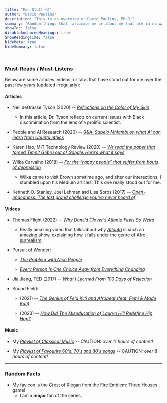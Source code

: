 ```yaml
---
title: "Fun Stuff 😜" 
author: "David Paulius"
description: "This is an overview of David Paulius, Ph.D." 
summary: "Random things that fascinate me or about me that are in no way relevant to research or work. :)" 
showToc: false
disableAnchoredHeadings: true
ShowReadingTime: false
hideMeta: true
hideSummary: false	

---
```


### Must-Reads / Must-Listens

Below are some articles, videos, or talks that have stood out for me over the past few years (updated irregularly):

#### Articles

+ Neil deGrasse Tyson (2020) -- [_Reflections on the Color of My Skin_](https://www.haydenplanetarium.org/tyson/commentary/2020-06-03-reflections-on-color-of-my-skin.php) 

    + In this article, Dr. Tyson reflects on current issues with Black discrimination from the lens of a prolific scientist.

+ People and AI Research (2020) -- [_Q&A: Sabelo Mhlambi on what AI can learn from Ubuntu ethics_](https://medium.com/people-ai-research/q-a-sabelo-mhlambi-on-what-ai-can-learn-from-ubuntu-ethics-4012a53ec2a6)

+ Karen Hao, MIT Technology Review (2020) -- [_We read the paper that forced Timnit Gebru out of Google. Here’s what it says_](https://www.technologyreview.com/2020/12/04/1013294/google-ai-ethics-research-paper-forced-out-timnit-gebru/)

+ Wilka Carvalho (2018) -- [_For the “happy people” that suffer from bouts of depression_](https://medium.com/@wcarvalho92/living-divided-between-extreme-happiness-and-extreme-sadness-778a4aec3165)

    + Wilka came to visit Brown sometime ago, and after our interactions, I stumbled upon his Medium articles. This one really stood out for me.

+ Kenneth O. Stanley, Joel Lehman and Lisa Soros (2017) -- [_Open-endedness: The last grand challenge you’ve never heard of_](https://www.oreilly.com/radar/open-endedness-the-last-grand-challenge-youve-never-heard-of/)


#### Videos

+ Thomas Flight (2022) -- [_Why Donald Glover's Atlanta Feels So Weird_](https://youtu.be/8rOU9wrEsoo)

    + Really amazing video that talks about why [_Atlanta_](https://en.wikipedia.org/wiki/Atlanta_(TV_series)) is such an amazing show, explaining how it falls under the genre of [Afro-surrealism](https://en.wikipedia.org/wiki/Afro-Surrealism).

+ Pursuit of Wonder:

     + [_The Problem with Nice People_](https://www.youtube.com/watch?v=g7RAPS8mE94)

     + [_Every Person Is One Choice Away from Everything Changing_](https://www.youtube.com/watch?v=x18bXxW3yhY)

+ Jia Jiang, TED (2017) -- [_What I Learned From 100 Days of Rejection_](https://www.youtube.com/watch?v=-vZXgApsPCQ)

+ Sound Field:
     + (2021) -- [_The Genius of Fela Kuti and Afrobeat (feat. Femi & Made Kuti)_](https://www.youtube.com/watch?v=ryTTHmUYc2o) 

     + (2023) -- [_How Did The Miseducation of Lauryn Hill Redefine Hip Hop?_](https://www.youtube.com/watch?v=QDkpVWGxtWY)

#### Music

+ My [_Playlist of Classical Music_](https://music.youtube.com/playlist?list=PL8VyqT-4dMIf1A5XtShJ7eQQKxZztOC-a&feature=share) -- CAUTION: _over 11 hours of content!_

+ My [_Playlist of Favourite 60's, 70's and 80's songs_](https://music.youtube.com/playlist?list=PL8VyqT-4dMIc2MOpxfdwQIiIl9L3HaSHl&feature=share) -- CAUTION: _over 8 hours of content!_

---

### Random Facts

+ My favicon is the <a href="https://fireemblem.fandom.com/wiki/Crest">Crest of Riegan</a> from the Fire Emblem: Three Houses game! 
     + I am a ***major*** fan of the series.

